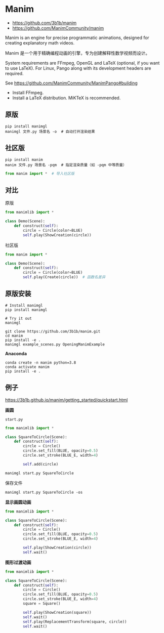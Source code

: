 # Manim

- https://github.com/3b1b/manim
- https://github.com/ManimCommunity/manim

Manim is an engine for precise programmatic animations, designed for creating explanatory math videos.

Manim 是一个用于精确编程动画的引擎，专为创建解释性数学视频而设计。

System requirements are FFmpeg, OpenGL and LaTeX (optional, if you want to use LaTeX). For Linux, Pango along with its development headers are required. 

See https://github.com/ManimCommunity/ManimPango#building

- Install FFmpeg.
- Install a LaTeX distribution. MiKTeX is recommended.

## 原版
```shell
pip install manimgl
manimgl 文件.py 场景名 -o  # 自动打开渲染结果
```

## 社区版
```shell
pip install manim
manim 文件.py 场景名 -pqm  # 指定渲染质量（如 -pqm 中等质量）
```
```python
from manim import *  # 导入社区版
```

## 对比
原版
```python
from manimlib import *

class Demo(Scene):
    def construct(self):
        circle = Circle(color=BLUE)
        self.play(ShowCreation(circle))
```
社区版
```python
from manim import *

class Demo(Scene):
    def construct(self):
        circle = Circle(color=BLUE)
        self.play(Create(circle))  # 函数名差异
```

## 原版安装

```shell
# Install manimgl
pip install manimgl

# Try it out
manimgl

git clone https://github.com/3b1b/manim.git
cd manim
pip install -e .
manimgl example_scenes.py OpeningManimExample
```

**Anaconda**
```shell
conda create -n manim python=3.8
conda activate manim
pip install -e .
```

## 例子

https://3b1b.github.io/manim/getting_started/quickstart.html

**画圆**

`start.py`
```py
from manimlib import *

class SquareToCircle(Scene):
    def construct(self):
        circle = Circle()
        circle.set_fill(BLUE, opacity=0.5)
        circle.set_stroke(BLUE_E, width=4)

        self.add(circle)
```
```shell
manimgl start.py SquareToCircle
```
保存文件
```shell
manimgl start.py SquareToCircle -os
```

**显示画圆动画**

```py
from manimlib import *

class SquareToCircle(Scene):
    def construct(self):
        circle = Circle()
        circle.set_fill(BLUE, opacity=0.5)
        circle.set_stroke(BLUE_E, width=4)

        self.play(ShowCreation(circle))
        self.wait()
```

**图形过渡动画**
```py
from manimlib import *

class SquareToCircle(Scene):
    def construct(self):
        circle = Circle()
        circle.set_fill(BLUE, opacity=0.5)
        circle.set_stroke(BLUE_E, width=4)
        square = Square()

        self.play(ShowCreation(square))
        self.wait()
        self.play(ReplacementTransform(square, circle))
        self.wait()
```

